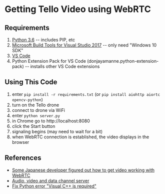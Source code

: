 # Getting Tello Video using WebRTC

## Requirements

1. [Python 3.6](https://www.python.org/downloads/release/python-368/) -- includes PIP, etc
1. [Microsoft Build Tools for Visual Studio 2017](https://visualstudio.microsoft.com/downloads/#build-tools-for-visual-studio-2017) -- only need "Windows 10 SDK"
1. [VS Code](https://code.visualstudio.com/download)
1. Python Extension Pack for VS Code (donjayamanne.python-extension-pack) -- installs other VS Code extensions

## Using This Code

1. enter `pip install -r requirements.txt` (or `pip install aiohttp aiortc opencv-python`)
1. turn on the Tello drone
1. connect to drone via WiFi
1. enter `python server.py`
1. in Chrome go to http://localhost:8080
1. click the Start button
1. signaling begins (may need to wait for a bit)
1. when WebRTC connection is established, the video displays in the browser

## References

* [Some Japanese developer figured out how to get video working with WebRTC](https://qiita.com/a-baba/items/d728d580f89473c5fd18)
* [Audio, video and data channel server](https://github.com/jlaine/aiortc/tree/master/examples/server)
* [Fix Python error "Visual C++ is required"](https://www.scivision.co/python-windows-visual-c++-14-required/)
